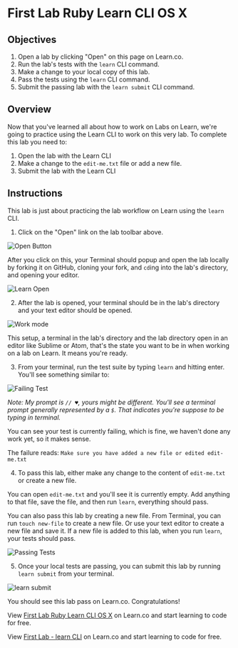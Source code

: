 # First Lab Ruby Learn CLI  OS X

## Objectives

1. Open a lab by clicking "Open" on this page on Learn.co.
2. Run the lab's tests with the `learn` CLI command.
3. Make a change to your local copy of this lab.
4. Pass the tests using the `learn` CLI command.
5. Submit the passing lab with the `learn submit` CLI command.

## Overview

Now that you've learned all about how to work on Labs on Learn, we're going to practice using the Learn CLI to work on this very lab. To complete this lab you need to:

1. Open the lab with the Learn CLI
2. Make a change to the `edit-me.txt` file or add a new file.
3. Submit the lab with the Learn CLI

## Instructions

This lab is just about practicing the lab workflow on Learn using the `learn` CLI.

1. Click on the "Open" link on the lab toolbar above.

 ![Open Button](https://s3-us-west-2.amazonaws.com/curriculum-content/intro-to-learn/first_lab_open.png)

 After you click on this, your Terminal should popup and open the lab locally by forking it on GitHub, cloning your fork, and `cd`ing into the lab's directory, and opening your editor.

 ![Learn Open](http://learn-co-videos.s3.amazonaws.com/learn-co-orientation/open-from-learn-co.gif)

2. After the lab is opened, your terminal should be in the lab's directory and your text editor should be opened.

 ![Work mode](https://dl.dropboxusercontent.com/s/je5pazo2edy5cwl/2015-09-30%20at%207.34%20PM.png)

 This setup, a terminal in the lab's directory and the lab directory open in an editor like Sublime or Atom, that's the state you want to be in when working on a lab on Learn. It means you're ready.

3. From your terminal, run the test suite by typing `learn` and hitting enter. You'll see something similar to:

 ![Failing Test](https://dl.dropboxusercontent.com/s/0ik01a1urmuw7o6/2015-09-30%20at%207.46%20PM.png)

 *Note: My prompt is `// ♥`, yours might be different. You'll see a terminal prompt generally represented by a `$`. That indicates you're suppose to be typing in terminal.*

 You can see your test is currently failing, which is fine, we haven't done any work yet, so it makes sense.

 The failure reads: `Make sure you have added a new file or edited edit-me.txt`

4. To pass this lab, either make any change to the content of `edit-me.txt` or create a new file.

 You can open `edit-me.txt` and you'll see it is currently empty. Add anything to that file, save the file, and then run `learn`, everything should pass.

 You can also pass this lab by creating a new file. From Terminal, you can run `touch new-file` to create a new file. Or use your text editor to create a new file and save it. If a new file is added to this lab, when you run `learn`, your tests should pass.

 ![Passing Tests](https://dl.dropboxusercontent.com/s/wu3l4a53w0ey9rm/2015-10-07%20at%2011.16%20PM.png)

5. Once your local tests are passing, you can submit this lab by running `learn submit` from your terminal.

 ![learn submit](https://learn-co-videos.s3.amazonaws.com/learn-co-orientation/learn-submit-cli-osx.gif)

 You should see this lab pass on Learn.co. Congratulations!

<p data-visibility='hidden'>View <a href='https://learn.co/lessons/first-lab-ruby-learn-cli-osx' title='First Lab Ruby Learn CLI  OS X'>First Lab Ruby Learn CLI  OS X</a> on Learn.co and start learning to code for free.</p>

<p class='util--hide'>View <a href='https://learn.co/lessons/first-lab-ruby-learn-cli-osx'>First Lab - learn CLI</a> on Learn.co and start learning to code for free.</p>
